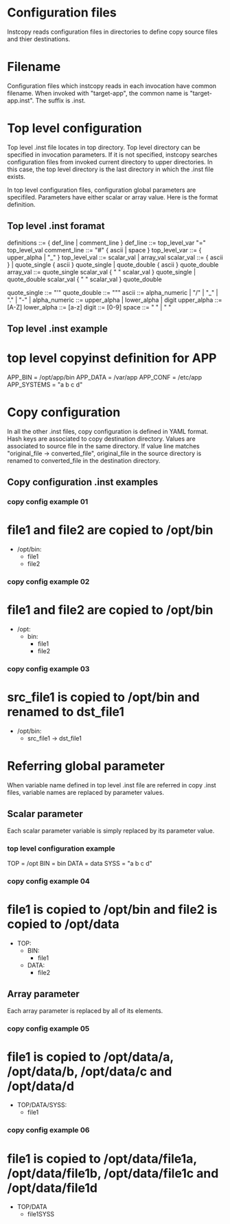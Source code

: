 Configuration files
====================================================
Instcopy reads configuration files in directories to define copy source files and thier destinations.

Filename
====================================================
Configuration files which instcopy reads in each invocation have common filename. When invoked with
"target-app", the common name is "target-app.inst". The suffix is .inst.

Top level configuration
====================================================
Top level .inst file locates in top directory. Top level directory can be specified in invocation
parameters. If it is not specified, instcopy searches configuration files from invoked current directory
to upper directories. In this case, the top level directory is the last directory in which the .inst
file exists.

In top level configuration files, configuration global parameters are specifiled. Parameters have either
scalar or array value. Here is the format definition.

Top level .inst foramat
----------------------------------------------------

  definitions ::= { def_line | comment_line }
  def_line ::= top_level_var "=" top_level_val
  comment_line ::= "#" { ascii | space }
  top_level_var ::= { upper_alpha | "_" }
  top_level_val ::= scalar_val | array_val
  scalar_val ::= { ascii }
               | quote_single { ascii } quote_single
               | quote_double { ascii } quote_double
  array_val ::= quote_single scalar_val { " " scalar_val } quote_single
              | quote_double scalar_val { " " scalar_val } quote_double

  quote_single ::= "'"
  quote_double ::= "\""
  ascii ::= alpha_numeric | "/" | "_" | "." | "-" |
  alpha_numeric ::= upper_alpha | lower_alpha | digit
  upper_alpha ::= [A-Z]
  lower_alpha ::= [a-z]
  digit ::= [0-9]
  space ::= " " | "    "

Top level .inst example
----------------------------------------------------

  # top level copyinst definition for APP
  APP_BIN = /opt/app/bin
  APP_DATA = /var/app
  APP_CONF = /etc/app
  APP_SYSTEMS = "a b c d"


Copy configuration
====================================================
In all the other .inst files, copy configuration is defined in YAML format. Hash keys are associated to
copy destination directory. Values are associated to source file in the same directory.  If value line matches
"original_file -> converted_file", original_file in the source directory is renamed to converted_file in the
destination directory.


Copy configuration .inst examples
-----------------------------------------------------

### copy config example 01

  # file1 and file2 are copied to /opt/bin
  - /opt/bin:
    - file1
    - file2

### copy config example 02

  # file1 and file2 are copied to /opt/bin
  - /opt:
    - bin:
      - file1
      - file2

### copy config example 03

  # src_file1 is copied to /opt/bin and renamed to dst_file1
  - /opt/bin:
    - src_file1 -> dst_file1


Referring global parameter
=======================================================
When variable name defined in top level .inst file are referred in copy .inst files, variable names are
replaced by parameter values.

Scalar parameter
-------------------------------------------------------
Each scalar parameter variable is simply replaced by its parameter value.

### top level configuration example

  TOP = /opt
  BIN = bin
  DATA = data
  SYSS = "a b c d"


### copy config example 04

  # file1 is copied to /opt/bin and file2 is copied to /opt/data
  - TOP:
    - BIN:
      - file1
    - DATA:
      - file2

Array parameter
-------------------------------------------------------
Each array parameter is replaced by all of its elements.

### copy config example 05

  # file1 is copied to /opt/data/a, /opt/data/b, /opt/data/c and /opt/data/d
  - TOP/DATA/SYSS:
    - file1

### copy config example 06

  # file1 is copied to /opt/data/file1a, /opt/data/file1b, /opt/data/file1c and /opt/data/file1d
  - TOP/DATA
    - file1SYSS
